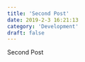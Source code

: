 ```yaml
---
title: 'Second Post'
date: 2019-2-3 16:21:13
category: 'Development'
draft: false
---
```


Second Post
